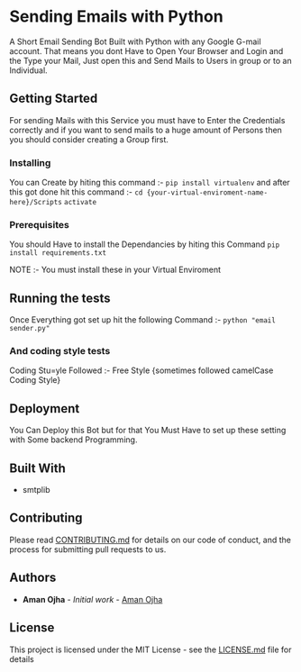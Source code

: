 # Sending Emails with Python

A Short Email Sending Bot Built with Python with any Google G-mail account. That means you dont Have to Open Your Browser and Login and the Type your Mail, Just open this and Send Mails to Users in group or to an Individual.

## Getting Started

For sending Mails with this Service you must have to Enter the Credentials correctly and if you want to send mails to a huge amount of Persons then you should consider creating a Group first.

### Installing

You can Create by hiting this command :- `pip install virtualenv`
and after this got done hit this command :- 
	`cd {your-virtual-enviroment-name-here}/Scripts`
	`activate`

### Prerequisites

You should Have to install the Dependancies by hiting this Command
`pip install requirements.txt`

NOTE :- You must install these in your Virtual Enviroment

## Running the tests

Once Everything got set up hit the following Command :- 
   `python "email sender.py"`

### And coding style tests

Coding Stu=yle Followed :- Free Style {sometimes followed camelCase Coding Style}

## Deployment

You Can Deploy this Bot but for that You Must Have to set up these setting with Some backend Programming.

## Built With

* smtplib

## Contributing

Please read [CONTRIBUTING.md](CONTRIBUTING.md) for details on our code of conduct, and the process for submitting pull requests to us.

## Authors

* **Aman Ojha** - *Initial work* - [Aman Ojha](https://github.com/coderaman07)

## License

This project is licensed under the MIT License - see the [LICENSE.md](LICENSE) file for details
